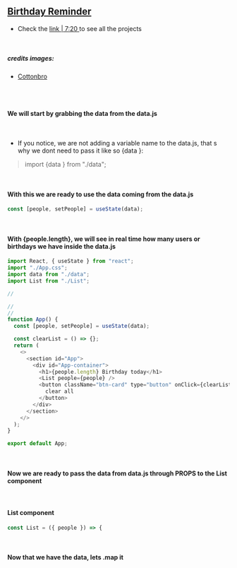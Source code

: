 ## [Birthday Reminder](https://youtu.be/a_7Z7C_JCyo)

- Check the [ link | 7:20 ](https://youtu.be/a_7Z7C_JCyo) to see all the projects

<br>

##### credits images:

- [Cottonbro](https://www.pexels.com/@cottonbro/collections/)

<br>
<br>

#### We will start by grabbing the data from the data.js

<br>

- If you notice, we are not adding a variable name to the data.js, that s why we dont need to pass it like so {data }:

> import {data } from "./data";

<br>

#### With this we are ready to use the data coming from the data.js

```javascript
const [people, setPeople] = useState(data);
```

<br>

#### With {people.length}, we will see in real time how many users or birthdays we have inside the data.js

```javascript
import React, { useState } from "react";
import "./App.css";
import data from "./data";
import List from "./List";

//

//
//
function App() {
  const [people, setPeople] = useState(data);

  const clearList = () => {};
  return (
    <>
      <section id="App">
        <div id="App-container">
          <h1>{people.length} Birthday today</h1>
          <List people={people} />
          <button className="btn-card" type="button" onClick={clearList}>
            clear all
          </button>
        </div>
      </section>
    </>
  );
}

export default App;
```

<br>

#### Now we are ready to pass the data from data.js through PROPS to the List component

> <List people={people} />

<br>

#### List component

```javascript
const List = ({ people }) => {
```

<br>

#### Now that we have the data, lets .map it

